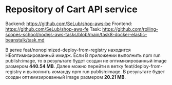 # Repository of Cart API service 

Backend: https://github.com/SeLub/shop-aws-be
Frontend: https://github.com/SeLub/shop-aws-fe 
Task: https://github.com/rolling-scopes-school/nodejs-aws-tasks/blob/main/task8-docker-elastic-beanstalk/task.md

В ветке feat/nonopimized-deploy-from-registry находится НЕоптимизированный имидж. Если В приложении выполнить npm run publish:image, то в результате будет создан не оптимизированный image размером __440.54 MB__. Далее можно перейти в ветку feat/deploy-from-registry и выполнить команду npm run publish:image. В результате будет создан оптимизированный image размером __20.21 MB__.
